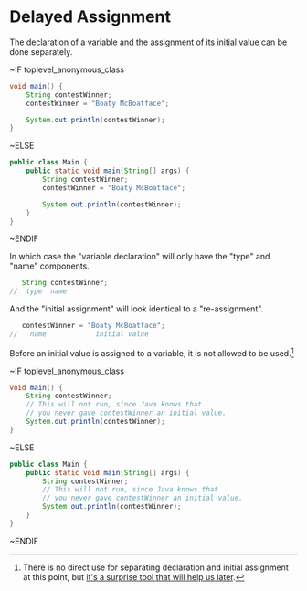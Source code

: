 # Delayed Assignment

The declaration of a variable and the assignment of its initial value can
be done separately.

~IF toplevel_anonymous_class

```java
void main() {
    String contestWinner;
    contestWinner = "Boaty McBoatface";

    System.out.println(contestWinner);
}
```

~ELSE

```java
public class Main {
    public static void main(String[] args) {
        String contestWinner;
        contestWinner = "Boaty McBoatface";

        System.out.println(contestWinner);
    }
}
```

~ENDIF

In which case the "variable declaration" will only have the "type" and "name" components.

```java
   String contestWinner;
//  type  name
```

And the "initial assignment" will look identical to a "re-assignment".

```java
   contestWinner = "Boaty McBoatface";
//   name            initial value
```

Before an initial value is assigned to a variable, it is not allowed to be used.[^whydelay]

~IF toplevel_anonymous_class

```java
void main() {
    String contestWinner;
    // This will not run, since Java knows that
    // you never gave contestWinner an initial value.
    System.out.println(contestWinner);
}
```

~ELSE

```java
public class Main {
    public static void main(String[] args) {
        String contestWinner;
        // This will not run, since Java knows that
        // you never gave contestWinner an initial value.
        System.out.println(contestWinner);
    }
}
```

~ENDIF

[^whydelay]: There is no direct use for separating declaration and initial assignment at this point, but [it's a surprise tool that will help us later](https://knowyourmeme.com/memes/its-a-surprise-tool-that-will-help-us-later).

